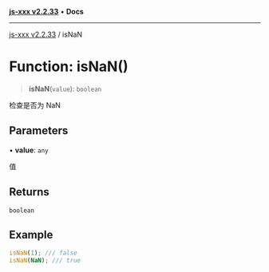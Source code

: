 [**js-xxx v2.2.33**](../README.md) • **Docs**

***

[js-xxx v2.2.33](../README.md) / isNaN

# Function: isNaN()

> **isNaN**(`value`): `boolean`

检查是否为 NaN

## Parameters

• **value**: `any`

值

## Returns

`boolean`

## Example

```ts
isNaN(1); /// false
isNaN(NaN); /// true
```
